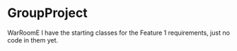 # GroupProject
WarRoomE
I have the starting classes for the Feature 1 requirements, just no code in them yet.
